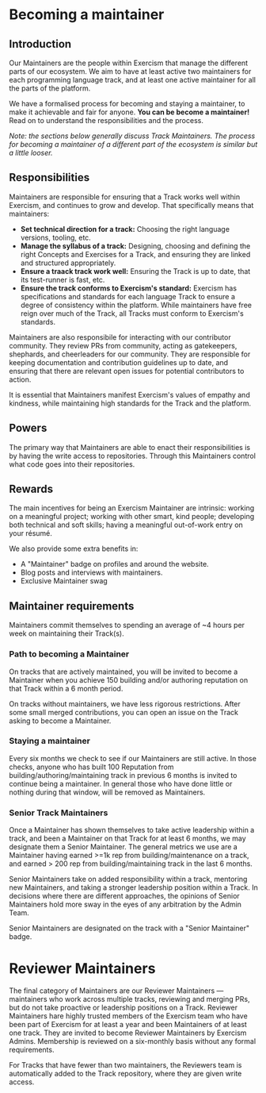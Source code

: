 # Becoming a maintainer

## Introduction

Our Maintainers are the people within Exercism that manage the different parts of our ecosystem. 
We aim to have at least active two maintainers for each programming language track, and at least one active maintainer for all the parts of the platform.

We have a formalised process for becoming and staying a maintainer, to make it achievable and fair for anyone.
**You can be become a maintainer!**
Read on to understand the responsibilities and the process.

_Note: the sections below generally discuss Track Maintainers. 
The process for becoming a maintainer of a different part of the ecosystem is similar but a little looser._

## Responsibilities

Maintainers are responsible for ensuring that a Track works well within Exercism, and continues to grow and develop. 
That specifically means that maintainers:
- **Set technical direction for a track:** Choosing the right language versions, tooling, etc.
- **Manage the syllabus of a track:** Designing, choosing and defining the right Concepts and Exercises for a Track, and ensuring they are linked and structured appropriately.
- **Ensure a traack track work well:** Ensuring the Track is up to date, that its test-runner is fast, etc.
- **Ensure the track conforms to Exercism's standard:** Exercism has specifications and standards for each language Track to ensure a degree of consistency within the platform. While maintainers have free reign over much of the Track, all Tracks must conform to Exercism's standards.

Maintainers are also responsibile for interacting with our contributor community.
They review PRs from community, acting as gatekeepers, shephards, and cheerleaders for our community.
They are responsible for keeping documentation and contribution guidelines up to date, and ensuring that there are relevant open issues for potential contributors to action.

It is essential that Maintainers manifest Exercism's values of empathy and kindness, while maintaining high standards for the Track and the platform.

## Powers

The primary way that Maintainers are able to enact their responsibilities is by having the write access to repositories. 
Through this Maintainers control what code goes into their repositories.

## Rewards

The main incentives for being an Exercism Maintainer are intrinsic: working on a meaningful project; working with other smart, kind people; developing both technical and soft skills; having a meaningful out-of-work entry on your résumé.

We also provide some extra benefits in:
- A "Maintainer" badge on profiles and around the website.
- Blog posts and interviews with maintainers.
- Exclusive Maintainer swag

## Maintainer requirements 

Maintainers commit themselves to spending an average of ~4 hours per week on maintaining their Track(s).

### Path to becoming a Maintainer

On tracks that are actively maintained, you will be invited to become a Maintainer when you achieve 150 building and/or authoring reputation on that Track within a 6 month period. 

On tracks without maintainers, we have less rigorous restrictions.
After some small merged contributions, you can open an issue on the Track asking to become a Maintainer.

### Staying a maintainer

Every six months we check to see if our Maintainers are still active. 
In those checks, anyone who has built 100 Reputation from building/authoring/maintaining track in previous 6 months is invited to continue being a maintainer.
In general those who have done little or nothing during that window, will be removed as Maintainers.

### Senior Track Maintainers

Once a Maintainer has shown themselves to take active leadership within a track, and been a Maintainer on that Track for at least 6 months, we may designate them a Senior Maintainer. The general metrics we use are a Maintainer having earned >=1k rep from building/maintenance on a track, and earned > 200 rep from building/maintaining track in the last 6 months.

Senior Maintainers take on added responsibility within a track, mentoring new Maintainers, and taking a stronger leadership position within a Track. 
In decisions where there are different approaches, the opinions of Senior Maintainers hold more sway in the eyes of any arbitration by the Admin Team.

Senior Maintainers are designated on the track with a "Senior Maintainer" badge.

# Reviewer Maintainers

The final category of Maintainers are our Reviewer Maintainers — maintainers who work across multiple tracks, reviewing and merging PRs, but do not take proactive or leadership positions on a Track. 
Reviewer Maintainers hare highly trusted members of the Exercism team who have been part of Exercism for at least a year and been Maintainers of at least one track.
They are invited to become Reviewer Maintainers by Exercism Admins. 
Membership is reviewed on a six-monthly basis without any formal requirements.

For Tracks that have fewer than two maintainers, the Reviewers team is automatically added to the Track repository, where they are given write access.
